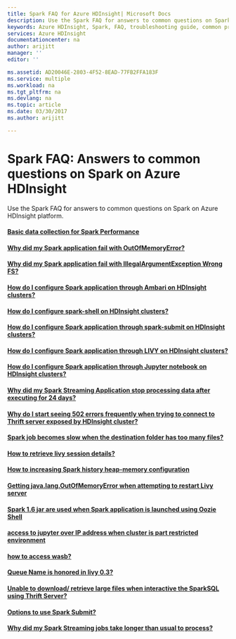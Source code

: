 ```yaml
---
title: Spark FAQ for Azure HDInsight| Microsoft Docs
description: Use the Spark FAQ for answers to common questions on Spark on Azure HDInsight platform.
keywords: Azure HDInsight, Spark, FAQ, troubleshooting guide, common problems
services: Azure HDInsight
documentationcenter: na
author: arijitt
manager: ''
editor: ''

ms.assetid: AD20046E-2803-4F52-8EAD-77FB2FFA183F
ms.service: multiple
ms.workload: na
ms.tgt_pltfrm: na
ms.devlang: na
ms.topic: article
ms.date: 03/30/2017
ms.author: arijitt

---
```


# Spark FAQ: Answers to common questions on Spark on Azure HDInsight
Use the Spark FAQ for answers to common questions on Spark on Azure HDInsight platform.
#### [Basic data collection for Spark Performance](data-collection-application-performance.md)
#### [Why did my Spark application fail with OutOfMemoryError?](spark-application-failure-with-outofmemoryerror.md)
#### [Why did my Spark application fail with IllegalArgumentException Wrong FS?](spark-application-fails-IllegalArgumentException.md)
#### [How do I configure Spark application through Ambari on HDInsight clusters?](spark-application-configuration-through-ambari.md) 
#### [How do I configure spark-shell on HDInsight clusters?](spark-shell-configuration.md)
#### [How do I configure Spark application through spark-submit on HDInsight clusters?](spark-application-configuration-through-spark-submit.md)
#### [How do I configure Spark application through LIVY on HDInsight clusters?](spark-application-configuration-through-livy.md)
#### [How do I configure Spark application through Jupyter notebook on HDInsight clusters?](spark-application-configuration-through-jupyter.md)
#### [Why did my Spark Streaming Application stop processing data after executing for 24 days?](spark-stream-session-configuration.md)
#### [Why do I start seeing 502 errors frequently when trying to connect to Thrift server exposed by HDInsight cluster?](spark-thriftserver-errors.md)
#### [Spark job becomes slow when the destination folder has too many files?](spark-job-slowness-when-destination-folder-has-too-many-files.md)
#### [How to retrieve livy session details?](debug-jupyter-livy-spark.md)
#### [How to increasing Spark history heap-memory configuration](spark-history-heap-memory-configuration.md)
#### [Getting java.lang.OutOfMemoryError when attempting to restart Livy server](spark-livy-nativethread-exhaustion.md)
#### [Spark 1.6 jar are used when Spark application is launched using Oozie Shell](spark-oozie-shell-action-launch-error.md)
#### [access to jupyter over IP address when cluster is part restricted environment](jupyter-allow-allip.md)
#### [how to access wasb?](howto-wasb.md)
#### [Queue Name is honored in livy 0.3?](livy-3.0-unable-to-set-yarnqueue.md)
#### [Unable to download/ retrieve large files when interactive the SparkSQL using Thrift Server?](thirftserver-kyroserialization-exception.md)
#### [Options to use Spark Submit?](spark-submit-chronicles.md)
#### [Why did my Spark Streaming jobs take longer than usual to process?](spark-stream-job-processing-delay.md)

